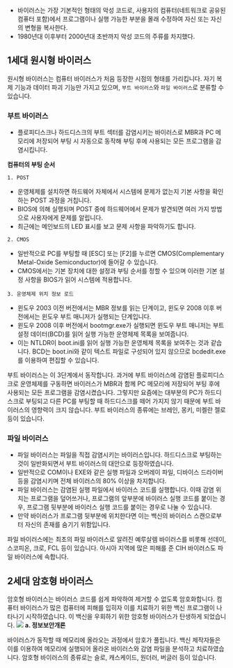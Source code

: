- 바이러스는 가장 기본적인 형태의 악성 코드로, 사용자의 컴퓨터(네트워크로 공유된 컴퓨터 포함)에서 프로그램이나 실행 가능한 부분을 몰래 수정하여 자신 또는 자신의 변형을 복사한다.
- 1980년대 이후부터 2000년대 초반까지 악성 코드의 주류를 차지했다.

## 1세대 원시형 바이러스
원시형 바이러스는 컴퓨터 바이러스가 처음 등장한 시점의 형태를 가리킵니다. 자기 복제 기능과 데이터 파괴 기능만 가지고 있으며, ```부트 바이러스```와 ```파일 바이러스```로 분류할 수 있습니다.
### 부트 바이러스
- 플로피디스크나 하드디스크의 부트 섹터를 감염시키는 바이러스로 MBR과 PC 메모리에 저장되어 부팅 시 자동으로 동작해 부팅 후에 사용되는 모든 프로그램을 감염시킵니다.

**컴퓨터의 부팅 순서**

```1. POST```
- 운영체제를 설치하면 하드웨어 자체에서 시스템에 문제가 없는지 기본 사항을 확인하는 POST 과정을 거칩니다. 
- BIOS에 의해 실행되며 POST 중에 하드웨어에서 문제가 발견되면 여러 가지 방법으로 사용자에게 문제를 알립니다.
- 최근에는 메인보드의 LED 표시를 보고 문제 사항을 파악하기도 합니다.

```2. CMOS```
- 일반적으로 PC를 부팅할 때 [ESC] 또는 [F2]를 누르면 CMOS(Complementary Metal-Oxide Semiconductor)에 들어갈 수 있습니다.
- CMOS에서는 기본 장치에 대한 설정과 부팅 순서를 정할 수 있으며 이러한 기본 설정 사항을 BIOS가 읽어 시스템에 적용합니다.

```3. 운영체제 위치 정보 로드```
- 윈도우 2003 이전 버전에서는 MBR 정보를 읽는 단계이고, 윈도우 2008 이후 버전에서는 윈도우 부트 매니저가 실행되는 단계입니다.
- 윈도우 2008 이후 버전에서 bootmgr.exe가 실행되면 윈도우 부트 매니저는 부트 설정 데이터(BCD)를 읽어 실행 가능한 운영체제 목록을 보여줍니다.
- 이는 NTLDR이 boot.ini를 읽어 실행 가능한 운영체제 목록을 보여주는 것과 같습니다. BCD는 boot.ini와 같이 텍스트 파일로 구성되어 있지 않으므로 bcdedit.exe를 이용하여 편집할 수 있습니다.

부트 바이러스는 이 3단계에서 동작합니다. 과거에 부트 바이러스에 감염된 플로피디스크로 운영체제를 구동하면 바이러스가 MBR과 함께 PC 메모리에 저장되어 부팅 후에 사용되는 모든 프로그램을 감염시켰습니다.
그렇지만 요즘에는 대부분의 PC가 하드디스크로 부팅되고 다른 PC를 부팅할 때 하드디스크를 떼어 가지지 않기 때문에 부트 바이러스의 영향력이 크지 않습니다.
부트 바이러스의 종류에는 브레인, 몽키, 미켈란 젤로 등이 있습니다.

### 파일 바이러스
- 파일 바이러스는 파일을 직접 감염시키는 바이러스입니다. 하드디스크로 부팅하는 것이 일반화되면서 부트 바이러스의 대안으로 등장하였습니다.
- 일반적으로 COM이나 EXE와 같은 실행 파일과 오버레이 파일, 디바이스 드라이버 등을 감염시키며 전체 바이러스의 80% 이상을 차지합니다.
- 파일 바이러스는 감염된 실행 파일에서 바이러스 코드를 실행합니다. 이때 감염 위치는 프로그램을 덮어쓰거나, 프로그램의 앞부분에 바이러스 실행 코드를 붙이는 경우, 프로그램 뒷부분에 바이러스 실행 코드를 붙이는 경우로 나눌 수 있습니다.
- 만약 바이러스가 프로그램 뒷부분에 위치한다면 이는 백신의 바이러스 스캔으로부터 자신의 존재를 숨기기 위함입니다.

파일 바이러스에는 최초의 파일 바이러스로 알려진 예루살렘 바이러스를 비롯해 선데이, 스코피온, 크로, FCL 등이 있습니다.
아시아 지역에 많은 피해를 준 CIH 바이러스도 파일 바이러스에 속합니다.

## 2세대 암호형 바이러스
암호형 바이러스는 바이러스 코드를 쉽게 파악하여 제거할 수 없도록 암호화합니다.
컴퓨터 바이러스가 많은 컴퓨터에 피해를 입히자 이를 치료하기 위한 백신 프로그램이 나타나기 시작하였습니다. 이 백신을 우회하기 위한 암호형 바이러스가 탄생하게 되었습니다.
![](./Image/암호화된%20바이러스%20코드.png) 
**a. 정보보안개론**

바이러스가 동작할 때 메모리에 올라오는 과정에서 암호가 풀립니다.
백신 제작자들은 이를 이용하여 메모리에 실행되어 올라온 바이러스와 감염 파일을 분석하고 치료하였습니다.
암호형 바이러스의 종류로는 슬로, 캐스케이드, 원더러, 버글러 등이 있습니다.




